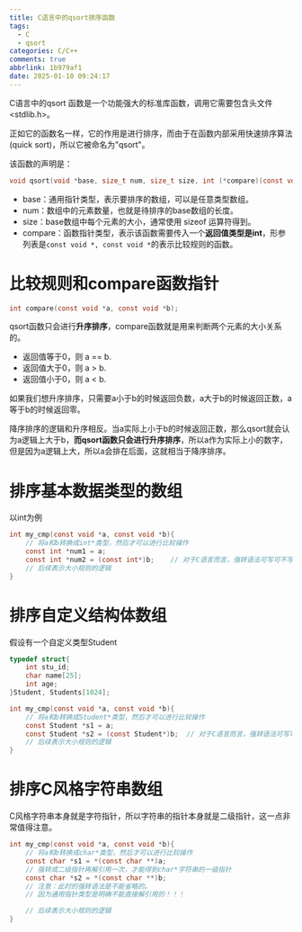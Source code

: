 ```yaml
---
title: C语言中的qsort排序函数
tags:
  - C
  - qsort
categories: C/C++
comments: true
abbrlink: 1b979af1
date: 2025-01-10 09:24:17
---
```



C语言中的qsort 函数是一个功能强大的标准库函数，调用它需要包含头文件<stdlib.h>。

正如它的函数名一样，它的作用是进行排序，而由于在函数内部采用快速排序算法(quick sort)，所以它被命名为"qsort"。

该函数的声明是：

```c
void qsort(void *base, size_t num, size_t size, int (*compare)(const void *, const void *));
```

- base：通用指针类型，表示要排序的数组，可以是任意类型数组。
- num：数组中的元素数量，也就是待排序的base数组的长度。
- size：base数组中每个元素的大小，通常使用 sizeof 运算符得到。
- compare：函数指针类型，表示该函数需要传入一个**返回值类型是int**，形参列表是```const void *, const void *```的表示比较规则的函数。

<!--more-->

# 比较规则和compare函数指针

```c
int compare(const void *a, const void *b);
```

qsort函数只会进行**升序排序**，compare函数就是用来判断两个元素的大小关系的。
- 返回值等于0，则 a == b.
- 返回值大于0，则 a > b.
- 返回值小于0，则 a < b.

如果我们想升序排序，只需要a小于b的时候返回负数，a大于b的时候返回正数，a等于b的时候返回零。

降序排序的逻辑和升序相反。当a实际上小于b的时候返回正数，那么qsort就会认为a逻辑上大于b，**而qsort函数只会进行升序排序**，所以a作为实际上小的数字，但是因为a逻辑上大，所以a会排在后面，这就相当于降序排序。



# 排序基本数据类型的数组

以int为例

```c
int my_cmp(const void *a, const void *b){
    // 将a和b转换成int*类型，然后才可以进行比较操作
    const int *num1 = a;
    const int *num2 = (const int*)b;    // 对于C语言而言，强转语法可写可不写
    // 后续表示大小规则的逻辑
}
```


# 排序自定义结构体数组

假设有一个自定义类型Student

```c
typedef struct{
    int stu_id;
    char name[25];
    int age;
}Student, Students[1024];

int my_cmp(const void *a, const void *b){
    // 将a和b转换成Student*类型，然后才可以进行比较操作
    const Student *s1 = a;
    const Student *s2 = (const Student*)b;  // 对于C语言而言，强转语法可写可不写
    // 后续表示大小规则的逻辑
}
```

# 排序C风格字符串数组

C风格字符串本身就是字符指针，所以字符串的指针本身就是二级指针，这一点非常值得注意。

```c
int my_cmp(const void *a, const void *b){
    // 将a和b转换成char*类型，然后才可以进行比较操作
    const char *s1 = *(const char **)a; 
    // 强转成二级指针再解引用一次，才能得到char*字符串的一级指针
    const char *s2 = *(const char **)b; 
    // 注意：此时的强转语法是不能省略的。
    // 因为通用指针类型是明确不能直接解引用的！！！

    // 后续表示大小规则的逻辑
}
```